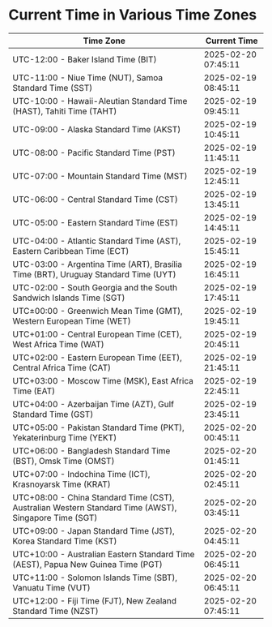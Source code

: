# Current Time in Various Time Zones

| Time Zone | Current Time |
|-----------|--------------|
| UTC-12:00 - Baker Island Time (BIT) | 2025-02-20 07:45:11 |
| UTC-11:00 - Niue Time (NUT), Samoa Standard Time (SST) | 2025-02-19 08:45:11 |
| UTC-10:00 - Hawaii-Aleutian Standard Time (HAST), Tahiti Time (TAHT) | 2025-02-19 09:45:11 |
| UTC-09:00 - Alaska Standard Time (AKST) | 2025-02-19 10:45:11 |
| UTC-08:00 - Pacific Standard Time (PST) | 2025-02-19 11:45:11 |
| UTC-07:00 - Mountain Standard Time (MST) | 2025-02-19 12:45:11 |
| UTC-06:00 - Central Standard Time (CST) | 2025-02-19 13:45:11 |
| UTC-05:00 - Eastern Standard Time (EST) | 2025-02-19 14:45:11 |
| UTC-04:00 - Atlantic Standard Time (AST), Eastern Caribbean Time (ECT) | 2025-02-19 15:45:11 |
| UTC-03:00 - Argentina Time (ART), Brasília Time (BRT), Uruguay Standard Time (UYT) | 2025-02-19 16:45:11 |
| UTC-02:00 - South Georgia and the South Sandwich Islands Time (SGT) | 2025-02-19 17:45:11 |
| UTC±00:00 - Greenwich Mean Time (GMT), Western European Time (WET) | 2025-02-19 19:45:11 |
| UTC+01:00 - Central European Time (CET), West Africa Time (WAT) | 2025-02-19 20:45:11 |
| UTC+02:00 - Eastern European Time (EET), Central Africa Time (CAT) | 2025-02-19 21:45:11 |
| UTC+03:00 - Moscow Time (MSK), East Africa Time (EAT) | 2025-02-19 22:45:11 |
| UTC+04:00 - Azerbaijan Time (AZT), Gulf Standard Time (GST) | 2025-02-19 23:45:11 |
| UTC+05:00 - Pakistan Standard Time (PKT), Yekaterinburg Time (YEKT) | 2025-02-20 00:45:11 |
| UTC+06:00 - Bangladesh Standard Time (BST), Omsk Time (OMST) | 2025-02-20 01:45:11 |
| UTC+07:00 - Indochina Time (ICT), Krasnoyarsk Time (KRAT) | 2025-02-20 02:45:11 |
| UTC+08:00 - China Standard Time (CST), Australian Western Standard Time (AWST), Singapore Time (SGT) | 2025-02-20 03:45:11 |
| UTC+09:00 - Japan Standard Time (JST), Korea Standard Time (KST) | 2025-02-20 04:45:11 |
| UTC+10:00 - Australian Eastern Standard Time (AEST), Papua New Guinea Time (PGT) | 2025-02-20 06:45:11 |
| UTC+11:00 - Solomon Islands Time (SBT), Vanuatu Time (VUT) | 2025-02-20 06:45:11 |
| UTC+12:00 - Fiji Time (FJT), New Zealand Standard Time (NZST) | 2025-02-20 07:45:11 |
